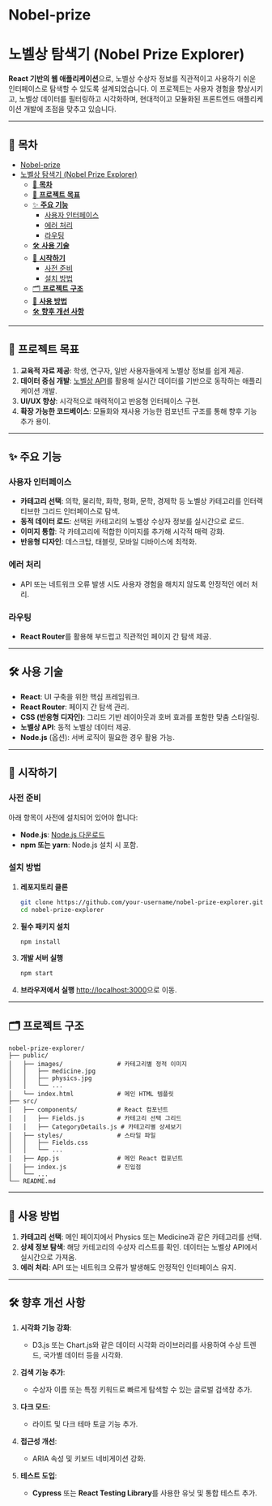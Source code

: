 # Nobel-prize

# 노벨상 탐색기 (Nobel Prize Explorer)

**React 기반의 웹 애플리케이션**으로, 노벨상 수상자 정보를 직관적이고 사용하기 쉬운 인터페이스로 탐색할 수 있도록 설계되었습니다. 이 프로젝트는 사용자 경험을 향상시키고, 노벨상 데이터를 필터링하고 시각화하며, 현대적이고 모듈화된 프론트엔드 애플리케이션 개발에 초점을 맞추고 있습니다.

---

## 📜 **목차**

- [Nobel-prize](#nobel-prize)
- [노벨상 탐색기 (Nobel Prize Explorer)](#노벨상-탐색기-nobel-prize-explorer)
  - [📜 **목차**](#-목차)
  - [🎯 **프로젝트 목표**](#-프로젝트-목표)
  - [✨ **주요 기능**](#-주요-기능)
    - [사용자 인터페이스](#사용자-인터페이스)
    - [에러 처리](#에러-처리)
    - [라우팅](#라우팅)
  - [🛠️ **사용 기술**](#️-사용-기술)
  - [🚀 **시작하기**](#-시작하기)
    - [사전 준비](#사전-준비)
    - [설치 방법](#설치-방법)
  - [🗂️ **프로젝트 구조**](#️-프로젝트-구조)
  - [📖 **사용 방법**](#-사용-방법)
  - [🛠️ **향후 개선 사항**](#️-향후-개선-사항)

---

## 🎯 **프로젝트 목표**

1. **교육적 자료 제공**: 학생, 연구자, 일반 사용자들에게 노벨상 정보를 쉽게 제공.
2. **데이터 중심 개발**: [노벨상 API](https://nobelprize.readme.io/)를 활용해 실시간 데이터를 기반으로 동작하는 애플리케이션 개발.
3. **UI/UX 향상**: 시각적으로 매력적이고 반응형 인터페이스 구현.
4. **확장 가능한 코드베이스**: 모듈화와 재사용 가능한 컴포넌트 구조를 통해 향후 기능 추가 용이.

---

## ✨ **주요 기능**

### 사용자 인터페이스

- **카테고리 선택**: 의학, 물리학, 화학, 평화, 문학, 경제학 등 노벨상 카테고리를 인터랙티브한 그리드 인터페이스로 탐색.
- **동적 데이터 로드**: 선택된 카테고리의 노벨상 수상자 정보를 실시간으로 로드.
- **이미지 통합**: 각 카테고리에 적합한 이미지를 추가해 시각적 매력 강화.
- **반응형 디자인**: 데스크탑, 태블릿, 모바일 디바이스에 최적화.

### 에러 처리

- API 또는 네트워크 오류 발생 시도 사용자 경험을 해치지 않도록 안정적인 에러 처리.

### 라우팅

- **React Router**를 활용해 부드럽고 직관적인 페이지 간 탐색 제공.

---

## 🛠️ **사용 기술**

- **React**: UI 구축을 위한 핵심 프레임워크.
- **React Router**: 페이지 간 탐색 관리.
- **CSS (반응형 디자인)**: 그리드 기반 레이아웃과 호버 효과를 포함한 맞춤 스타일링.
- **노벨상 API**: 동적 노벨상 데이터 제공.
- **Node.js** (옵션): 서버 로직이 필요한 경우 활용 가능.

---

## 🚀 **시작하기**

### 사전 준비

아래 항목이 사전에 설치되어 있어야 합니다:

- **Node.js**: [Node.js 다운로드](https://nodejs.org/)
- **npm 또는 yarn**: Node.js 설치 시 포함.

### 설치 방법

1. **레포지토리 클론**

   ```bash
   git clone https://github.com/your-username/nobel-prize-explorer.git
   cd nobel-prize-explorer
   ```

2. **필수 패키지 설치**

   ```bash
   npm install
   ```

3. **개발 서버 실행**

   ```bash
   npm start
   ```

4. **브라우저에서 실행**
   [http://localhost:3000](http://localhost:3000)으로 이동.

---

## 🗂️ **프로젝트 구조**

```
nobel-prize-explorer/
├── public/
│   ├── images/               # 카테고리별 정적 이미지
│   │   ├── medicine.jpg
│   │   ├── physics.jpg
│   │   └── ...
│   └── index.html            # 메인 HTML 템플릿
├── src/
│   ├── components/           # React 컴포넌트
│   │   ├── Fields.js         # 카테고리 선택 그리드
│   │   ├── CategoryDetails.js # 카테고리별 상세보기
│   ├── styles/               # 스타일 파일
│   │   ├── Fields.css
│   │   └── ...
│   ├── App.js                # 메인 React 컴포넌트
│   ├── index.js              # 진입점
│   └── ...
└── README.md
```

---

## 📖 **사용 방법**

1. **카테고리 선택**: 메인 페이지에서 Physics 또는 Medicine과 같은 카테고리를 선택.
2. **상세 정보 탐색**: 해당 카테고리의 수상자 리스트를 확인. 데이터는 노벨상 API에서 실시간으로 가져옴.
3. **에러 처리**: API 또는 네트워크 오류가 발생해도 안정적인 인터페이스 유지.

---

## 🛠️ **향후 개선 사항**

1. **시각화 기능 강화**:
   - D3.js 또는 Chart.js와 같은 데이터 시각화 라이브러리를 사용하여 수상 트렌드, 국가별 데이터 등을 시각화.
2. **검색 기능 추가**:

   - 수상자 이름 또는 특정 키워드로 빠르게 탐색할 수 있는 글로벌 검색창 추가.

3. **다크 모드**:

   - 라이트 및 다크 테마 토글 기능 추가.

4. **접근성 개선**:

   - ARIA 속성 및 키보드 네비게이션 강화.

5. **테스트 도입**:
   - **Cypress** 또는 **React Testing Library**를 사용한 유닛 및 통합 테스트 추가.
